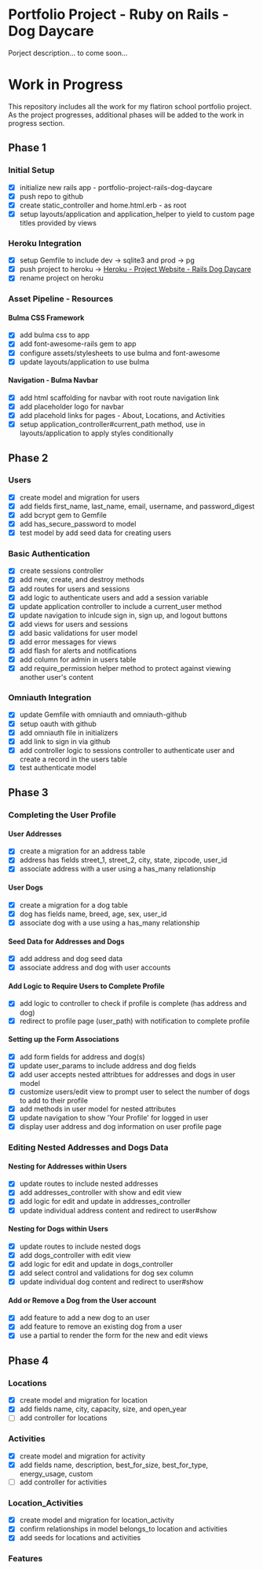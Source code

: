 # Portfolio Project - Ruby on Rails - Dog Daycare

Porject description... to come soon...

# Work in Progress

This repository includes all the work for my flatiron school portfolio project. As the project progresses, additional phases will be added to the work in progress section.

## Phase 1

### Initial Setup

- [x] initialize new rails app - portfolio-project-rails-dog-daycare
- [x] push repo to github
- [x] create static_controller and home.html.erb - as root
- [x] setup layouts/application and application_helper to yield to custom page titles provided by views

### Heroku Integration

- [x] setup Gemfile to include dev -> sqlite3 and prod -> pg
- [x] push project to heroku -> [Heroku - Project Website - Rails Dog Daycare](https://rails-dog-daycare.herokuapp.com/)
- [x] rename project on heroku

### Asset Pipeline - Resources

#### Bulma CSS Framework

- [x] add bulma css to app
- [x] add font-awesome-rails gem to app
- [x] configure assets/stylesheets to use bulma and font-awesome
- [x] update layouts/application to use bulma

#### Navigation - Bulma Navbar

- [x] add html scaffolding for navbar with root route navigation link
- [x] add placeholder logo for navbar
- [x] add placehold links for pages - About, Locations, and Activities
- [x] setup application_controller#current_path method, use in layouts/application to apply styles conditionally

## Phase 2

### Users

- [x] create model and migration for users
- [x] add fields first_name, last_name, email, username, and password_digest
- [x] add bcrypt gem to Gemfile
- [x] add has_secure_password to model
- [x] test model by add seed data for creating users

### Basic Authentication

- [x] create sessions controller
- [x] add new, create, and destroy methods
- [x] add routes for users and sessions
- [x] add logic to authenticate users and add a session variable
- [x] update application controller to include a current_user method
- [x] update navigation to inlcude sign in, sign up, and logout buttons
- [x] add views for users and sessions
- [x] add basic validations for user model
- [x] add error messages for views
- [x] add flash for alerts and notifications
- [x] add column for admin in users table
- [x] add require_permission helper method to protect against viewing another user's content

### Omniauth Integration

- [x] update Gemfile with omniauth and omniauth-github
- [x] setup oauth with github
- [x] add omniauth file in initializers
- [x] add link to sign in via github
- [x] add controller logic to sessions controller to authenticate user and create a record in the users table
- [x] test authenticate model

## Phase 3

### Completing the User Profile

#### User Addresses

- [x] create a migration for an address table
- [x] address has fields street_1, street_2, city, state, zipcode, user_id
- [x] associate address with a user using a has_many relationship

#### User Dogs

- [x] create a migration for a dog table
- [x] dog has fields name, breed, age, sex, user_id
- [x] associate dog with a use using a has_many relationship

#### Seed Data for Addresses and Dogs

- [x] add address and dog seed data
- [x] associate address and dog with user accounts

#### Add Logic to Require Users to Complete Profile

- [x] add logic to controller to check if profile is complete (has address and dog)
- [x] redirect to profile page (user_path) with notification to complete profile

#### Setting up the Form Associations

- [x] add form fields for address and dog(s)
- [x] update user_params to include address and dog fields
- [x] add user accepts nested attribtues for addresses and dogs in user model
- [x] customize users/edit view to prompt user to select the number of dogs to add to their profile
- [x] add methods in user model for nested attributes
- [x] update navigation to show 'Your Profile' for logged in user
- [x] display user address and dog information on user profile page

### Editing Nested Addresses and Dogs Data

#### Nesting for Addresses within Users

- [x] update routes to include nested addresses
- [x] add addresses_controller with show and edit view
- [x] add logic for edit and update in addresses_controller
- [x] update individual address content and redirect to user#show

#### Nesting for Dogs within Users

- [x] update routes to include nested dogs
- [x] add dogs_controller with edit view
- [x] add logic for edit and update in dogs_controller
- [x] add select control and validations for dog sex column
- [x] update individual dog content and redirect to user#show

#### Add or Remove a Dog from the User account

- [x] add feature to add a new dog to an user
- [x] add feature to remove an existing dog from a user
- [x] use a partial to render the form for the new and edit views

## Phase 4

### Locations

- [x] create model and migration for location
- [x] add fields name, city, capacity, size, and open_year
- [ ] add controller for locations

### Activities

- [x] create model and migration for activity
- [x] add fields name, description, best_for_size, best_for_type, energy_usage, custom
- [ ] add controller for activities

### Location_Activities

- [x] create model and migration for location_activity
- [x] confirm relationships in model belongs_to location and activities
- [x] add seeds for locations and activities

### Features